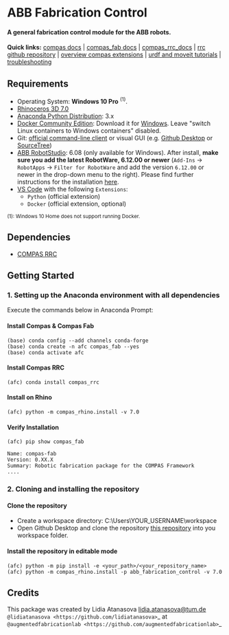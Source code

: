 # ABB Fabrication Control

#### A general fabrication control module for the ABB robots.

**Quick links:** [compas docs](https://compas-dev.github.io/main/) | [compas_fab docs](https://gramaziokohler.github.io/compas_fab/latest/) | [compas_rrc_docs](https://compas-rrc.github.io/compas_rrc/latest/reference/index.html) | [rrc github repository](https://github.com/compas-rrc/compas_rrc) | [overview compas extensions](https://compas.dev/extensions.html) | [urdf and moveit tutorials](https://gramaziokohler.github.io/compas_fab/latest/examples/03_backends_ros/07_ros_create_urdf_ur5_with_measurement_tool.html) | [troubleshooting](#docker-troubleshooting)

## Requirements

* Operating System: **Windows 10 Pro** <sup>(1)</sup>.
* [Rhinoceros 3D 7.0](https://www.rhino3d.com/)
* [Anaconda Python Distribution](https://www.anaconda.com/download/): 3.x
* [Docker Community Edition](https://www.docker.com/get-started): Download it for [Windows](https://store.docker.com/editions/community/docker-ce-desktop-windows). Leave "switch Linux containers to Windows containers" disabled.
* Git: [official command-line client](https://git-scm.com/) or visual GUI (e.g. [Github Desktop](https://desktop.github.com/) or [SourceTree](https://www.sourcetreeapp.com/))
* [ABB RobotStudio](https://new.abb.com/products/robotics/robotstudio/downloads): 6.08 (only available for Windows). After install, **make sure you add the latest RobotWare, 6.12.00 or newer** (`Add-Ins` -> `RobotApps` -> `Filter for RobotWare` and add the version `6.12.00` or newer in the drop-down menu to the right). Please find further instructions for the installation [here](README_ROBOTSTUDIO.md).
* [VS Code](https://code.visualstudio.com/) with the following `Extensions`:
  * `Python` (official extension)
  * `Docker` (official extension, optional)

<sup>(1): Windows 10 Home does not support running Docker.</sup>

## Dependencies

* [COMPAS RRC](https://github.com/compas-rrc/compas_rrc)

## Getting Started

### 1. Setting up the Anaconda environment with all dependencies

Execute the commands below in Anaconda Prompt:

#### Install Compas & Compas Fab
 
    (base) conda config --add channels conda-forge
    (base) conda create -n afc compas_fab --yes
    (base) conda activate afc

#### Install Compas RRC

    (afc) conda install compas_rrc
    
#### Install on Rhino
    
    (afc) python -m compas_rhino.install -v 7.0
    
#### Verify Installation

    (afc) pip show compas_fab
    
    Name: compas-fab
    Version: 0.XX.X
    Summary: Robotic fabrication package for the COMPAS Framework
    ....
    
### 2. Cloning and installing the repository

#### Clone the repository

* Create a workspace directory: C:\Users\YOUR_USERNAME\workspace
* Open Github Desktop and clone the repository [this repository](https://github.com/augmentedfabricationlab/abb_fabrication_control) into you workspace folder.

#### Install the repository in editable mode

    (afc) python -m pip install -e <your_path>/<your_repository_name>
    (afc) python -m compas_rhino.install -p abb_fabrication_control -v 7.0

## Credits

This package was created by Lidia Atanasova <lidia.atanasova@tum.de> `@lidiatanasova <https://github.com/lidiatanasova>`_ at `@augmentedfabricationlab <https://github.com/augmentedfabricationlab>`_
